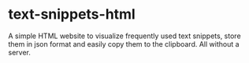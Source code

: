 # text-snippets-html
 A simple HTML website to visualize frequently used text snippets, store them in json format and easily copy them to the clipboard. All without a server.
